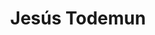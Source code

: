 ---
layout: autor
title: Jesús Todemun
posicion: Director Sello Kaneda
generosAutor: Ciencia Ficción
selloAutor:
paisAutor: Chile
selloAutor: Kaneda

imagenAutor:
---